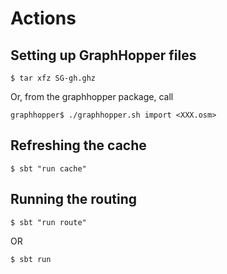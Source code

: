 

Actions
=======

Setting up GraphHopper files
----------------------------

    $ tar xfz SG-gh.ghz

Or, from the graphhopper package, call
    
    graphhopper$ ./graphhopper.sh import <XXX.osm>

Refreshing the cache
--------------------

    $ sbt "run cache"

Running the routing
-------------------

    $ sbt "run route"

OR

    $ sbt run
